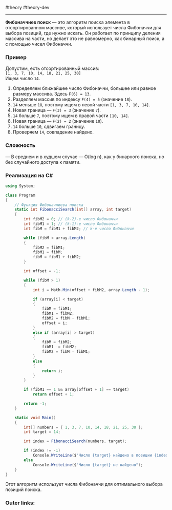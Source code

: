 #theory #theory-dev
 
---
**Фибоначчиев поиск** — это алгоритм поиска элемента в отсортированном массиве, который использует числа Фибоначчи для выбора позиций, где нужно искать. Он работает по принципу деления массива на части, но делает это не равномерно, как бинарный поиск, а с помощью чисел Фибоначчи.

### **Пример**

Допустим, есть отсортированный массив:  
`[1, 3, 7, 10, 14, 18, 21, 25, 30]`  
Ищем число `14`.

1. Определяем ближайшее число Фибоначчи, большее или равное размеру массива. Здесь `F(6) = 13`.
2. Разделяем массив по индексу `F(4) = 5` (значение `18`).
3. `14` меньше `18`, поэтому ищем в левой части `[1, 3, 7, 10, 14]`.
4. Новая граница — `F(3) = 3` (значение `7`).
5. `14` больше `7`, поэтому ищем в правой части `[10, 14]`.
6. Новая граница — `F(2) = 2` (значение `10`).
7. `14` больше `10`, сдвигаем границу.
8. Проверяем `14`, совпадение найдено.

### **Сложность**

— В среднем и в худшем случае — O(log n), как у бинарного поиска, но без случайного доступа к памяти.

### **Реализация на C#**

```csharp
using System;

class Program
{
    // Функция Фибоначчиева поиска
    static int FibonacciSearch(int[] array, int target)
    {
        int fibM2 = 0; // (k-2)-е число Фибоначчи
        int fibM1 = 1; // (k-1)-е число Фибоначчи
        int fibM = fibM1 + fibM2; // k-е число Фибоначчи

        while (fibM < array.Length)
        {
            fibM2 = fibM1;
            fibM1 = fibM;
            fibM = fibM1 + fibM2;
        }

        int offset = -1;

        while (fibM > 1)
        {
            int i = Math.Min(offset + fibM2, array.Length - 1);

            if (array[i] < target)
            {
                fibM = fibM1;
                fibM1 = fibM2;
                fibM2 = fibM - fibM1;
                offset = i;
            }
            else if (array[i] > target)
            {
                fibM = fibM2;
                fibM1 -= fibM2;
                fibM2 = fibM - fibM1;
            }
            else
            {
                return i;
            }
        }

        if (fibM1 == 1 && array[offset + 1] == target)
            return offset + 1;

        return -1;
    }

    static void Main()
    {
        int[] numbers = { 1, 3, 7, 10, 14, 18, 21, 25, 30 };
        int target = 14;

        int index = FibonacciSearch(numbers, target);

        if (index != -1)
            Console.WriteLine($"Число {target} найдено в позиции {index}");
        else
            Console.WriteLine($"Число {target} не найдено");
    }
}
```

Этот алгоритм использует числа Фибоначчи для оптимального выбора позиций поиска.

### Outer links:

